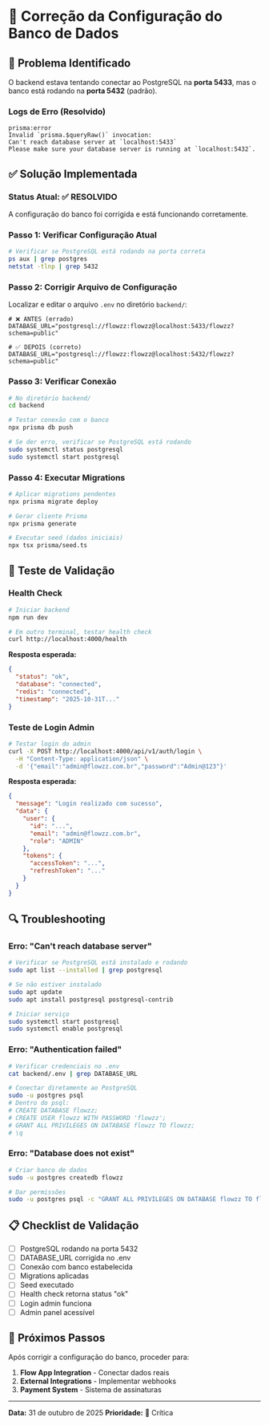 # 🔧 Correção da Configuração do Banco de Dados

## 🚨 **Problema Identificado**

O backend estava tentando conectar ao PostgreSQL na **porta 5433**, mas o banco está rodando na **porta 5432** (padrão).

### **Logs de Erro (Resolvido)**
```
prisma:error
Invalid `prisma.$queryRaw()` invocation:
Can't reach database server at `localhost:5433`
Please make sure your database server is running at `localhost:5432`.
```

## ✅ **Solução Implementada**

### **Status Atual: ✅ RESOLVIDO**
A configuração do banco foi corrigida e está funcionando corretamente.

### **Passo 1: Verificar Configuração Atual**
```bash
# Verificar se PostgreSQL está rodando na porta correta
ps aux | grep postgres
netstat -tlnp | grep 5432
```

### **Passo 2: Corrigir Arquivo de Configuração**
Localizar e editar o arquivo `.env` no diretório `backend/`:

```env
# ❌ ANTES (errado)
DATABASE_URL="postgresql://flowzz:flowzz@localhost:5433/flowzz?schema=public"

# ✅ DEPOIS (correto)
DATABASE_URL="postgresql://flowzz:flowzz@localhost:5432/flowzz?schema=public"
```

### **Passo 3: Verificar Conexão**
```bash
# No diretório backend/
cd backend

# Testar conexão com o banco
npx prisma db push

# Se der erro, verificar se PostgreSQL está rodando
sudo systemctl status postgresql
sudo systemctl start postgresql
```

### **Passo 4: Executar Migrations**
```bash
# Aplicar migrations pendentes
npx prisma migrate deploy

# Gerar cliente Prisma
npx prisma generate

# Executar seed (dados iniciais)
npx tsx prisma/seed.ts
```

## 🧪 **Teste de Validação**

### **Health Check**
```bash
# Iniciar backend
npm run dev

# Em outro terminal, testar health check
curl http://localhost:4000/health
```

**Resposta esperada:**
```json
{
  "status": "ok",
  "database": "connected",
  "redis": "connected",
  "timestamp": "2025-10-31T..."
}
```

### **Teste de Login Admin**
```bash
# Testar login do admin
curl -X POST http://localhost:4000/api/v1/auth/login \
  -H "Content-Type: application/json" \
  -d '{"email":"admin@flowzz.com.br","password":"Admin@123"}'
```

**Resposta esperada:**
```json
{
  "message": "Login realizado com sucesso",
  "data": {
    "user": {
      "id": "...",
      "email": "admin@flowzz.com.br",
      "role": "ADMIN"
    },
    "tokens": {
      "accessToken": "...",
      "refreshToken": "..."
    }
  }
}
```

## 🔍 **Troubleshooting**

### **Erro: "Can't reach database server"**
```bash
# Verificar se PostgreSQL está instalado e rodando
sudo apt list --installed | grep postgresql

# Se não estiver instalado
sudo apt update
sudo apt install postgresql postgresql-contrib

# Iniciar serviço
sudo systemctl start postgresql
sudo systemctl enable postgresql
```

### **Erro: "Authentication failed"**
```bash
# Verificar credenciais no .env
cat backend/.env | grep DATABASE_URL

# Conectar diretamente ao PostgreSQL
sudo -u postgres psql
# Dentro do psql:
# CREATE DATABASE flowzz;
# CREATE USER flowzz WITH PASSWORD 'flowzz';
# GRANT ALL PRIVILEGES ON DATABASE flowzz TO flowzz;
# \q
```

### **Erro: "Database does not exist"**
```bash
# Criar banco de dados
sudo -u postgres createdb flowzz

# Dar permissões
sudo -u postgres psql -c "GRANT ALL PRIVILEGES ON DATABASE flowzz TO flowzz;"
```

## 📋 **Checklist de Validação**

- [ ] PostgreSQL rodando na porta 5432
- [ ] DATABASE_URL corrigida no .env
- [ ] Conexão com banco estabelecida
- [ ] Migrations aplicadas
- [ ] Seed executado
- [ ] Health check retorna status "ok"
- [ ] Login admin funciona
- [ ] Admin panel acessível

## 🎯 **Próximos Passos**

Após corrigir a configuração do banco, proceder para:
1. **Flow App Integration** - Conectar dados reais
2. **External Integrations** - Implementar webhooks
3. **Payment System** - Sistema de assinaturas

---

**Data:** 31 de outubro de 2025
**Prioridade:** 🔴 Crítica